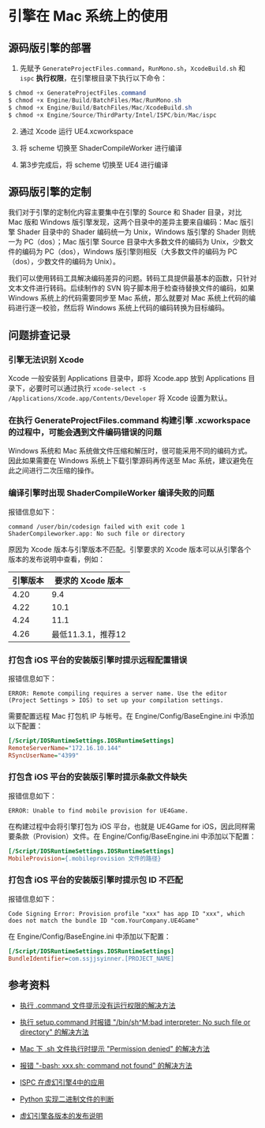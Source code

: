 # 引擎在 Mac 系统上的使用


## 源码版引擎的部署

1. 先赋予 `GenerateProjectFiles.command`，`RunMono.sh`，`XcodeBuild.sh` 和 `ispc` **执行权限**，在引擎根目录下执行以下命令：

```powershell
$ chmod +x GenerateProjectFiles.command
$ chmod +x Engine/Build/BatchFiles/Mac/RunMono.sh
$ chmod +x Engine/Build/BatchFiles/Mac/XcodeBuild.sh
$ chmod +x Engine/Source/ThirdParty/Intel/ISPC/bin/Mac/ispc
```

2. 通过 Xcode 运行 UE4.xcworkspace

3. 将 scheme 切换至 ShaderCompileWorker 进行编译

4. 第3步完成后，将 scheme 切换至 UE4 进行编译


## 源码版引擎的定制

我们对于引擎的定制化内容主要集中在引擎的 Source 和 Shader 目录，对比 Mac 版和 Windows 版引擎发现，这两个目录中的差异主要来自编码：Mac 版引擎 Shader 目录中的 Shader 编码统一为 Unix，Windows 版引擎的 Shader 则统一为 PC（dos）；Mac 版引擎 Source 目录中大多数文件的编码为 Unix，少数文件的编码为 PC（dos），Windows 版引擎则相反（大多数文件的编码为 PC（dos），少数文件的编码为 Unix）。

我们可以使用转码工具解决编码差异的问题。转码工具提供最基本的函数，只针对文本文件进行转码。后续制作的 SVN 钩子脚本用于检查待替换文件的编码，如果 Windows 系统上的代码需要同步至 Mac 系统，那么就要对 Mac 系统上代码的编码进行逐一校验，然后将 Windows 系统上代码的编码转换为目标编码。


## 问题排查记录

### 引擎无法识别 Xcode

Xcode 一般安装到 Applications 目录中，即将 Xcode.app 放到 Applications 目录下，必要时可以通过执行 `xcode-select -s /Applications/Xcode.app/Contents/Developer` 将 Xcode 设置为默认。

### 在执行 GenerateProjectFiles.command 构建引擎 .xcworkspace 的过程中，可能会遇到文件编码错误的问题

Windows 系统和 Mac 系统做文件压缩和解压时，很可能采用不同的编码方式。因此如果需要在 Windows 系统上下载引擎源码再传送至 Mac 系统，建议避免在此之间进行二次压缩的操作。

### 编译引擎时出现 ShaderCompileWorker 编译失败的问题

报错信息如下：

```
command /user/bin/codesign failed with exit code 1
ShaderCompileworker.app: No such file or directory
```

原因为 Xcode 版本与引擎版本不匹配。引擎要求的 Xcode 版本可以从引擎各个版本的发布说明中查看，例如：

| 引擎版本 | 要求的 Xcode 版本 |
|-|-|
| 4.20 | 9.4 |
| 4.22 | 10.1 |
| 4.24 | 11.1 |
| 4.26 | 最低11.3.1，推荐12 |

### 打包含 iOS 平台的安装版引擎时提示远程配置错误

报错信息如下：

```
ERROR: Remote compiling requires a server name. Use the editor (Project Settings > IOS) to set up your compilation settings.
```

需要配置远程 Mac 打包机 IP 与帐号。在 Engine/Config/BaseEngine.ini 中添加以下配置：

```ini
[/Script/IOSRuntimeSettings.IOSRuntimeSettings]
RemoteServerName="172.16.10.144"
RSyncUserName="4399"
```

### 打包含 iOS 平台的安装版引擎时提示条款文件缺失

报错信息如下：

```
ERROR: Unable to find mobile provision for UE4Game.
```

在构建过程中会将引擎打包为 iOS 平台，也就是 UE4Game for iOS，因此同样需要条款（Provision）文件。在 Engine/Config/BaseEngine.ini 中添加以下配置：

```ini
[/Script/IOSRuntimeSettings.IOSRuntimeSettings]
MobileProvision={.mobileprovision 文件的路径}
```

### 打包含 iOS 平台的安装版引擎时提示包 ID 不匹配

报错信息如下：

```
Code Signing Error: Provision profile "xxx" has app ID "xxx", which does not match the bundle ID "com.YourCompany.UE4Game"
```

在 Engine/Config/BaseEngine.ini 中添加以下配置：

```ini
[/Script/IOSRuntimeSettings.IOSRuntimeSettings]
BundleIdentifier=com.ssjjsyinner.[PROJECT_NAME]
```


## 参考资料

+ [执行 .command 文件提示没有运行权限的解决方法](https://zhidao.baidu.com/question/690540202316027684.html)

+ [执行 setup.command 时报错 "/bin/sh^M:bad interpreter: No such file or directory" 的解决方法](https://www.jianshu.com/p/99f36c8765b0)

+ [Mac 下 .sh 文件执行时提示 "Permission denied" 的解决方法](https://blog.csdn.net/weixin_41770169/article/details/86664553)

+ [报错 "-bash: xxx.sh: command not found" 的解决方法](https://www.jianshu.com/p/3ee9bcdc1098)

+ [ISPC 在虚幻引擎4中的应用](https://zhuanlan.zhihu.com/p/138030072)

+ [Python 实现二进制文件的判断](https://blog.csdn.net/homewm/article/details/93192294)

+ [虚幻引擎各版本的发布说明](https://docs.unrealengine.com/en-US/WhatsNew/Builds/index.html)
